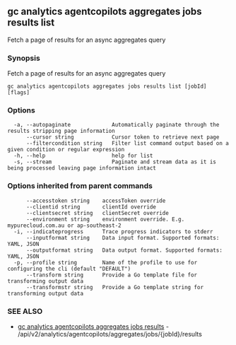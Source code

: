 ## gc analytics agentcopilots aggregates jobs results list

Fetch a page of results for an async aggregates query

### Synopsis

Fetch a page of results for an async aggregates query

```
gc analytics agentcopilots aggregates jobs results list [jobId] [flags]
```

### Options

```
  -a, --autopaginate             Automatically paginate through the results stripping page information
      --cursor string            Cursor token to retrieve next page
      --filtercondition string   Filter list command output based on a given condition or regular expression
  -h, --help                     help for list
  -s, --stream                   Paginate and stream data as it is being processed leaving page information intact
```

### Options inherited from parent commands

```
      --accesstoken string    accessToken override
      --clientid string       clientId override
      --clientsecret string   clientSecret override
      --environment string    environment override. E.g. mypurecloud.com.au or ap-southeast-2
  -i, --indicateprogress      Trace progress indicators to stderr
      --inputformat string    Data input format. Supported formats: YAML, JSON
      --outputformat string   Data output format. Supported formats: YAML, JSON
  -p, --profile string        Name of the profile to use for configuring the cli (default "DEFAULT")
      --transform string      Provide a Go template file for transforming output data
      --transformstr string   Provide a Go template string for transforming output data
```

### SEE ALSO

* [gc analytics agentcopilots aggregates jobs results](gc_analytics_agentcopilots_aggregates_jobs_results.html)	 - /api/v2/analytics/agentcopilots/aggregates/jobs/{jobId}/results


